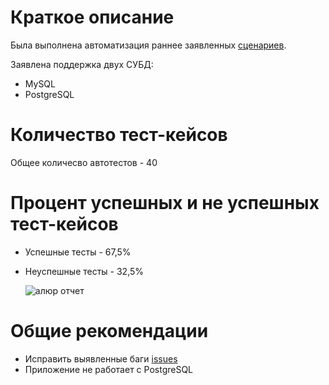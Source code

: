 # Краткое описание
Была выполнена автоматизация раннее заявленных [сценариев](https://github.com/ElzaRadikovna/qa-diploma/blob/main/documents/Plan.md). 

Заявлена поддержка двух СУБД:
- MySQL
- PostgreSQL
# Количество тест-кейсов
Общее количесво автотестов - 40
# Процент успешных и не успешных тест-кейсов
- Успешные тесты - 67,5%
- Неуспешные тесты - 32,5%

  ![алюр отчет](https://github.com/user-attachments/assets/5c98e3bf-5830-4ea8-b606-6626c6106afb)

# Общие рекомендации
- Исправить выявленные баги [issues](https://github.com/ElzaRadikovna/qa-diploma/issues)
- Приложение не работает с PostgreSQL
